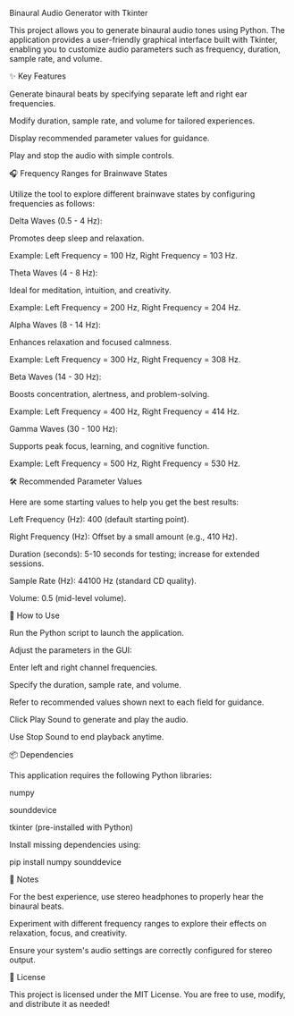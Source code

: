 Binaural Audio Generator with Tkinter

This project allows you to generate binaural audio tones using Python. The application provides a user-friendly graphical interface built with Tkinter, enabling you to customize audio parameters such as frequency, duration, sample rate, and volume.

✨ Key Features

Generate binaural beats by specifying separate left and right ear frequencies.

Modify duration, sample rate, and volume for tailored experiences.

Display recommended parameter values for guidance.

Play and stop the audio with simple controls.

🎧 Frequency Ranges for Brainwave States

Utilize the tool to explore different brainwave states by configuring frequencies as follows:

Delta Waves (0.5 - 4 Hz):

Promotes deep sleep and relaxation.

Example: Left Frequency = 100 Hz, Right Frequency = 103 Hz.

Theta Waves (4 - 8 Hz):

Ideal for meditation, intuition, and creativity.

Example: Left Frequency = 200 Hz, Right Frequency = 204 Hz.

Alpha Waves (8 - 14 Hz):

Enhances relaxation and focused calmness.

Example: Left Frequency = 300 Hz, Right Frequency = 308 Hz.

Beta Waves (14 - 30 Hz):

Boosts concentration, alertness, and problem-solving.

Example: Left Frequency = 400 Hz, Right Frequency = 414 Hz.

Gamma Waves (30 - 100 Hz):

Supports peak focus, learning, and cognitive function.

Example: Left Frequency = 500 Hz, Right Frequency = 530 Hz.

🛠 Recommended Parameter Values

Here are some starting values to help you get the best results:

Left Frequency (Hz): 400 (default starting point).

Right Frequency (Hz): Offset by a small amount (e.g., 410 Hz).

Duration (seconds): 5-10 seconds for testing; increase for extended sessions.

Sample Rate (Hz): 44100 Hz (standard CD quality).

Volume: 0.5 (mid-level volume).

🚀 How to Use

Run the Python script to launch the application.

Adjust the parameters in the GUI:

Enter left and right channel frequencies.

Specify the duration, sample rate, and volume.

Refer to recommended values shown next to each field for guidance.

Click Play Sound to generate and play the audio.

Use Stop Sound to end playback anytime.

📦 Dependencies

This application requires the following Python libraries:

numpy

sounddevice

tkinter (pre-installed with Python)

Install missing dependencies using:

pip install numpy sounddevice

🔔 Notes

For the best experience, use stereo headphones to properly hear the binaural beats.

Experiment with different frequency ranges to explore their effects on relaxation, focus, and creativity.

Ensure your system's audio settings are correctly configured for stereo output.

📜 License

This project is licensed under the MIT License. You are free to use, modify, and distribute it as needed!

